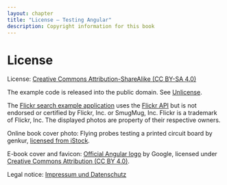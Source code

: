 ```yaml
---
layout: chapter
title: "License – Testing Angular"
description: Copyright information for this book
---
```


# License

License: <a rel="license" href="https://creativecommons.org/licenses/by-sa/4.0/">Creative Commons Attribution-ShareAlike (CC BY-SA 4.0)</a>

The example code is released into the public domain. See [Unlicense](https://unlicense.org/).

The [Flickr search example application](https://github.com/9elements/angular-flickr-search) uses the [Flickr API](https://www.flickr.com/services/api/) but is not endorsed or certified by Flickr, Inc. or SmugMug, Inc. Flickr is a trademark of Flickr, Inc. The displayed photos are property of their respective owners.

Online book cover photo: Flying probes testing a printed circuit board by genkur, [licensed from iStock](https://www.istockphoto.com/photo/printed-circuit-board-during-a-flying-probe-test-gm1144549508-307752215).

E-book cover and favicon: [Official Angular logo](https://angular.io/presskit) by Google, licensed under [Creative Commons Attribution (CC BY 4.0)](https://creativecommons.org/licenses/by/4.0/).

Legal notice: <a href="https://molily.de/impressum/" lang="de" hreflang="de">Impressum und Datenschutz</a>
